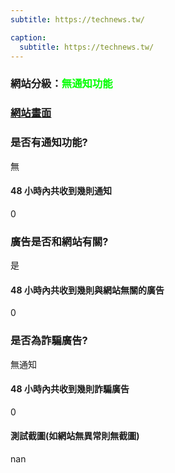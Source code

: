 ```yaml
---
subtitle: https://technews.tw/

caption:
  subtitle: https://technews.tw/
---
```


<h3>網站分級：<font color="#00FF00">無通知功能</font></h3>

### [網站畫面](https://technews.tw/)
### 是否有通知功能?
無

#### 48 小時內共收到幾則通知
0

### 廣告是否和網站有關?
是

#### 48 小時內共收到幾則與網站無關的廣告
0

### 是否為詐騙廣告?
無通知

#### 48 小時內共收到幾則詐騙廣告
0

#### 測試截圖(如網站無異常則無截圖)
nan

